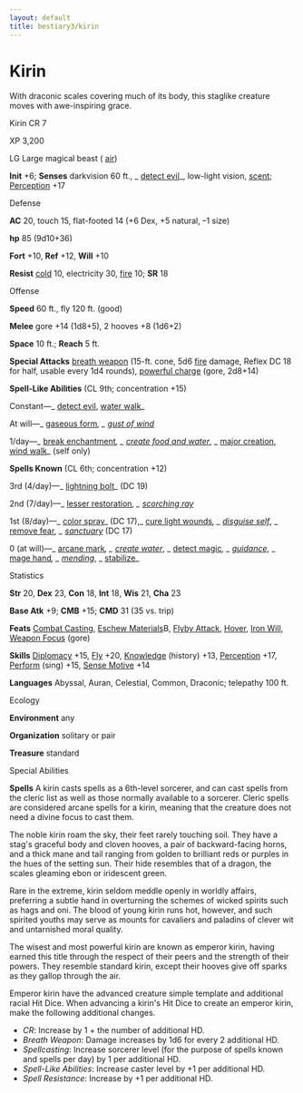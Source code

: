```yaml
---
layout: default
title: bestiary3/kirin
---
```

# Kirin

With draconic scales covering much of its body, this staglike creature moves with awe-inspiring grace.

Kirin CR 7

XP 3,200

LG Large magical beast ( [air](monsters/creatureTypes#_air-subtype))

**Init** +6; **Senses** darkvision 60 ft., _ [detect evil](spells/detectEvil#_detect-evil)_, low-light vision, [scent](monsters/universalMonsterRules#_scent); [Perception](skills/perception#_perception) +17

Defense

**AC** 20, touch 15, flat-footed 14 (+6 Dex, +5 natural, –1 size)

**hp** 85 (9d10+36)

**Fort** +10, **Ref** +12, **Will** +10

**Resist** [cold](monsters/creatureTypes#_cold-subtype) 10, electricity 30, [fire](monsters/creatureTypes#_fire-subtype) 10; **SR** 18

Offense

**Speed** 60 ft., fly 120 ft. (good)

**Melee** gore +14 (1d8+5), 2 hooves +8 (1d6+2)

**Space** 10 ft.; **Reach** 5 ft.

**Special Attacks** [breath weapon](monsters/universalMonsterRules#_breath-weapon) (15-ft. cone, 5d6 [fire](monsters/creatureTypes#_fire-subtype) damage, Reflex DC 18 for half, usable every 1d4 rounds), [powerful charge](monsters/universalMonsterRules#_powerful-charge) (gore, 2d8+14)

**Spell-Like Abilities** (CL 9th; concentration +15)

Constant—_ [detect evil](spells/detectEvil#_detect-evil), [water walk](spells/waterWalk#_water-walk)_

At will—_ [gaseous form](spells/gaseousForm#_gaseous-form)_, _ [gust of wind](spells/gustOfWind#_gust-of-wind)_

1/day—_ [break enchantment](spells/breakEnchantment#_break-enchantment)_, _ [create food and water](spells/createFoodAndWater#_create-food-and-water)_, _ [major creation](spells/majorCreation#_major-creation), [wind walk](spells/windWalk#_wind-walk)_ (self only)

**Spells Known** (CL 6th; concentration +12)

3rd (4/day)—_ [lightning bolt](spells/lightningBolt#_lightning-bolt)_ (DC 19)

2nd (7/day)—_ [lesser restoration](spells/restoration#_restoration-lesser)_, _ [scorching ray](spells/scorchingRay#_scorching-ray)_

1st (8/day)—_ [color spray](spells/colorSpray#_color-spray)_ (DC 17),_ [cure light wounds](spells/cureLightWounds#_cure-light-wounds)_, _ [disguise self](spells/disguiseSelf#_disguise-self)_, _ [remove fear](spells/removeFear#_remove-fear)_, _ [sanctuary](spells/sanctuary#_sanctuary)_ (DC 17)

0 (at will)—_ [arcane mark](spells/arcaneMark#_arcane-mark)_, _ [create water](spells/createWater#_create-water)_, _ [detect magic](spells/detectMagic#_detect-magic)_, _ [guidance](spells/guidance#_guidance)_, _ [mage hand](spells/mageHand#_mage-hand)_, _ [mending](spells/mending#_mending)_, _ [stabilize](spells/stabilize#_stabilize)_

Statistics

**Str** 20, **Dex** 23, **Con** 18, **Int** 18, **Wis** 21, **Cha** 23

**Base Atk** +9; **CMB** +15; **CMD** 31 (35 vs. trip)

**Feats** [Combat Casting](feats#_combat-casting), [Eschew Materials](feats#_eschew-materials)B, [Flyby Attack](monsters/monsterFeats#_flyby-attack), [Hover](monsters/monsterFeats#_hover), [Iron Will](feats#_iron-will), [Weapon Focus](feats#_weapon-focus) (gore)

**Skills** [Diplomacy](skills/diplomacy#_diplomacy) +15, [Fly](skills/fly#_fly) +20, [Knowledge](skills/knowledge#_knowledge) (history) +13, [Perception](skills/perception#_perception) +17, [Perform](skills/perform#_perform) (sing) +15, [Sense Motive](skills/senseMotive#_sense-motive) +14

**Languages** Abyssal, Auran, Celestial, Common, Draconic; telepathy 100 ft.

Ecology

**Environment** any

**Organization** solitary or pair

**Treasure** standard

Special Abilities

**Spells** A kirin casts spells as a 6th-level sorcerer, and can cast spells from the cleric list as well as those normally available to a sorcerer. Cleric spells are considered arcane spells for a kirin, meaning that the creature does not need a divine focus to cast them.

The noble kirin roam the sky, their feet rarely touching soil. They have a stag's graceful body and cloven hooves, a pair of backward-facing horns, and a thick mane and tail ranging from golden to brilliant reds or purples in the hues of the setting sun. Their hide resembles that of a dragon, the scales gleaming ebon or iridescent green.

Rare in the extreme, kirin seldom meddle openly in worldly affairs, preferring a subtle hand in overturning the schemes of wicked spirits such as hags and oni. The blood of young kirin runs hot, however, and such spirited youths may serve as mounts for cavaliers and paladins of clever wit and untarnished moral quality.

The wisest and most powerful kirin are known as emperor kirin, having earned this title through the respect of their peers and the strength of their powers. They resemble standard kirin, except their hooves give off sparks as they gallop through the air.

Emperor kirin have the advanced creature simple template and additional racial Hit Dice. When advancing a kirin's Hit Dice to create an emperor kirin, make the following additional changes.

- _CR_: Increase by 1 + the number of additional HD.
- _Breath Weapon_: Damage increases by 1d6 for every 2 additional HD.
- _Spellcasting_: Increase sorcerer level (for the purpose of spells known and spells per day) by 1 per additional HD.
- _Spell-Like Abilities_: Increase caster level by +1 per additional HD.
- _Spell Resistance_: Increase by +1 per additional HD.
